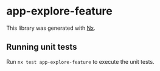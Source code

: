 # app-explore-feature

This library was generated with [Nx](https://nx.dev).

## Running unit tests

Run `nx test app-explore-feature` to execute the unit tests.
